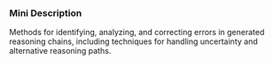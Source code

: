 ### Mini Description

Methods for identifying, analyzing, and correcting errors in generated reasoning chains, including techniques for handling uncertainty and alternative reasoning paths.
